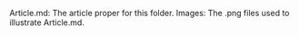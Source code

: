 Article.md: The article proper for this folder.
Images: The .png files used to illustrate Article.md.
